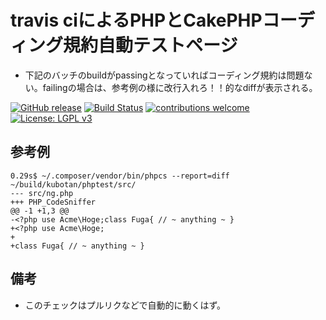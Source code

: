 # travis ciによるPHPとCakePHPコーディング規約自動テストページ
- 下記のバッチのbuildがpassingとなっていればコーディング規約は問題ない。failingの場合は、参考例の様に改行入れろ！！的なdiffが表示される。

[![GitHub release](https://img.shields.io/github/release/kubotan/phptest.svg)](https://github.com/kubotan/phptest/releases)
[![Build Status]( https://travis-ci.org/kubotan/phptest.svg?branch=master)](https://travis-ci.org/kubotan/phptest)
[![contributions welcome](https://img.shields.io/badge/contributions-welcome-brightgreen.svg?style=flat)](https://github.com/kubotan/phptest/issues)
[![License: LGPL v3](https://img.shields.io/badge/License-LGPL%20v3-blue.svg)](https://github.com/kubotan/phptest/blob/master/LICENSE)


## 参考例

~~~
0.29s$ ~/.composer/vendor/bin/phpcs --report=diff ~/build/kubotan/phptest/src/
--- src/ng.php
+++ PHP_CodeSniffer
@@ -1 +1,3 @@
-<?php use Acme\Hoge;class Fuga{ // ~ anything ~ }
+<?php use Acme\Hoge;
+
+class Fuga{ // ~ anything ~ }
~~~

## 備考
- このチェックはプルリクなどで自動的に動くはず。
